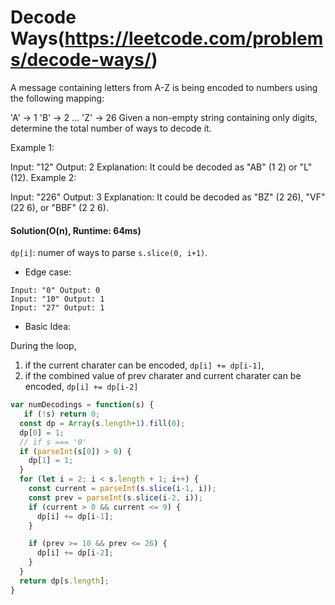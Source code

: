 # Decode Ways(https://leetcode.com/problems/decode-ways/)

A message containing letters from A-Z is being encoded to numbers using the following mapping:

'A' -> 1
'B' -> 2
...
'Z' -> 26
Given a non-empty string containing only digits, determine the total number of ways to decode it.

Example 1:

Input: "12"
Output: 2
Explanation: It could be decoded as "AB" (1 2) or "L" (12).
Example 2:

Input: "226"
Output: 3
Explanation: It could be decoded as "BZ" (2 26), "VF" (22 6), or "BBF" (2 2 6).

#### Solution(O(n), Runtime: 64ms)
`dp[i]`: numer of ways to parse `s.slice(0, i+1)`.
* Edge case:
```
Input: "0" Output: 0
Input: "10" Output: 1
Input: "27" Output: 1
```
* Basic Idea:

During the loop,
1) if the current charater can be encoded, `dp[i] += dp[i-1]`,
2) if the combined value of prev charater and current charater can be encoded, `dp[i] += dp[i-2]`

```javascript
var numDecodings = function(s) {
   if (!s) return 0;
  const dp = Array(s.length+1).fill(0);
  dp[0] = 1;
  // if s === '0'
  if (parseInt(s[0]) > 0) {
    dp[1] = 1;
  }
  for (let i = 2; i < s.length + 1; i++) {
    const current = parseInt(s.slice(i-1, i));
    const prev = parseInt(s.slice(i-2, i));
    if (current > 0 && current <= 9) {
      dp[i] += dp[i-1];
    }

    if (prev >= 10 && prev <= 26) {
      dp[i] += dp[i-2];
    }
  }
  return dp[s.length];
}
```